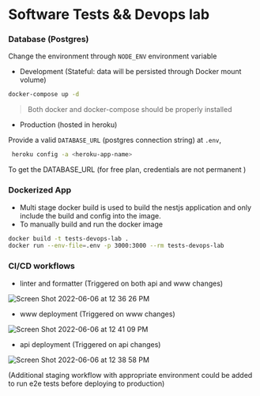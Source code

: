 # Software Tests && Devops lab

### Database (Postgres)

Change the environment through `NODE_ENV` environment variable

- Development (Stateful: data will be persisted through Docker mount volume)

```bash
docker-compose up -d
```

> Both docker and docker-compose should be properly installed

- Production (hosted in heroku)

Provide a valid `DATABASE_URL` (postgres connection string) at `.env`,

```bash
 heroku config -a <heroku-app-name>
```

To get the DATABASE_URL (for free plan, credentials are not permanent )

### Dockerized App

- Multi stage docker build is used to build the nestjs application and only include the build and config into the image.
- To manually build and run the docker image

```bash
docker build -t tests-devops-lab .
docker run --env-file=.env -p 3000:3000 --rm tests-devops-lab
```

### CI/CD workflows

- linter and formatter (Triggered on both api and www changes)

![Screen Shot 2022-06-06 at 12 36 26 PM](https://user-images.githubusercontent.com/56363189/172153323-5c1fbd97-22e6-4fd2-b7a1-e002da112585.png)

- www deployment (Triggered on www changes)

![Screen Shot 2022-06-06 at 12 41 09 PM](https://user-images.githubusercontent.com/56363189/172154026-842e2e9e-177e-4d95-9218-c8e2fe3d11d7.png)

- api deployment (Triggered on api changes)

![Screen Shot 2022-06-06 at 12 38 58 PM](https://user-images.githubusercontent.com/56363189/172153677-6536a3a8-5c25-440d-b5e8-ee7787b4ca18.png)

(Additional staging workflow with appropriate environment could be added to run e2e tests before deploying to production)
